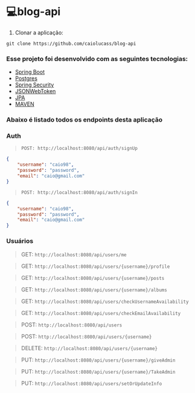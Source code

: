 # 💻blog-api

1. Clonar a aplicação:

`git clone https://github.com/caiolucass/blog-api`

### Esse projeto foi desenvolvido com as seguintes tecnologias:

- [Spring Boot](https://spring.io/)
- [Postgres](https://www.postgresql.org/)
- [Spring Security](https://spring.io/projects/spring-security)
- [JSONWebToken](https://jwt.io/)
- [JPA](https://spring.io/projects/spring-data-jpa)
- [MAVEN](https://maven.apache.org/)

### Abaixo é listado todos os endpoints desta aplicação

### Auth

> `POST: http://localhost:8080/api/auth/signUp`

```json
{
	"username": "caio98",
	"password": "password",
	"email": "caio@gmail.com"
}

```
> `POST: http://localhost:8080/api/auth/signIn`

```json
{
	"username": "caio98",
	"password": "password",
	"email": "caio@gmail.com"
}

```
### Usuários

> GET: `http://localhost:8080/api/users/me`

> GET: `http://localhost:8080/api/users/{username}/profile`

> GET: `http://localhost:8080/api/users/{username}/posts`

> GET: `http://localhost:8080/api/users/{username}/albums`

> GET: `http://localhost:8080/api/users/checkUsernameAvailability`

> GET: `http://localhost:8080/api/users/checkEmailAvailability`

> POST: `http://localhost:8080/api/users`

> POST: `http://localhost:8080/api/users/{username}`

> DELETE: `http://localhost:8080/api/users/{username}`

> PUT: `http://localhost:8080/api/users/{username}/giveAdmin`

> PUT: `http://localhost:8080/api/users/{username}/TakeAdmin`

> PUT: `http://localhost:8080/api/users/setOrUpdateInfo`


